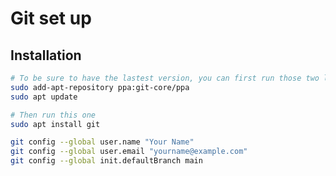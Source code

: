 # Git set up

## Installation

```bash
# To be sure to have the lastest version, you can first run those two line:
sudo add-apt-repository ppa:git-core/ppa
sudo apt update

# Then run this one
sudo apt install git
```

```bash
git config --global user.name "Your Name"
git config --global user.email "yourname@example.com"
git config --global init.defaultBranch main
```

